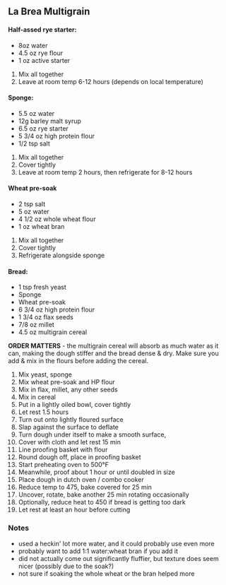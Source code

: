 ## La Brea Multigrain
#### Half-assed rye starter:
* 8oz water
* 4.5 oz rye flour
* 1 oz active starter

1. Mix all together 
2. Leave at room temp 6-12 hours (depends on local temperature)

#### Sponge: 
* 5.5 oz water
* 12g barley malt syrup
* 6.5 oz rye starter
* 5 3/4 oz high protein flour
* 1/2 tsp salt

1. Mix all together
2. Cover tightly
2. Leave at room temp 2 hours, then refrigerate for 8-12 hours

#### Wheat pre-soak
* 2 tsp salt
* 5 oz water
* 4 1/2 oz whole wheat flour
* 1 oz wheat bran

1. Mix all together
2. Cover tightly
3. Refrigerate alongside sponge

#### Bread: 
* 1 tsp fresh yeast
* Sponge
* Wheat pre-soak
* 6 3/4 oz high protein flour
* 1 3/4 oz flax seeds
* 7/8 oz millet
* 4.5 oz multigrain cereal

**ORDER MATTERS** - the multigrain cereal will absorb as much water as it can, making the dough stiffer and the bread dense & dry. Make sure you add & mix in the flours before adding the cereal. 

1. Mix yeast, sponge
2. Mix wheat pre-soak and HP flour
3. Mix in flax, millet, any other seeds
4. Mix in cereal
5. Put in a lightly oiled bowl, cover tightly
6. Let rest 1.5 hours
7. Turn out onto lightly floured surface
8. Slap against the surface to deflate
9. Turn dough under itself to make a smooth surface, 
10. Cover with cloth and let rest 15 min
11. Line proofing basket with flour 
12. Round dough off, place in proofing basket
13. Start preheating oven to 500&deg;F
14. Meanwhile, proof about 1 hour or until doubled in size
15. Place dough in dutch oven / combo cooker
16. Reduce temp to 475, bake covered for 25 min
17. Uncover, rotate, bake another 25 min rotating occasionally
18. Optionally, reduce heat to 450 if bread is getting too dark
19. Let rest at least an hour before cutting


### Notes

- used a heckin' lot more water, and it could probably use even more
- probably want to add 1:1 water:wheat bran if you add it
- did not actually come out significantly fluffier, but texture does seem nicer (possibly due to the soak?)
- not sure if soaking the whole wheat or the bran helped more
